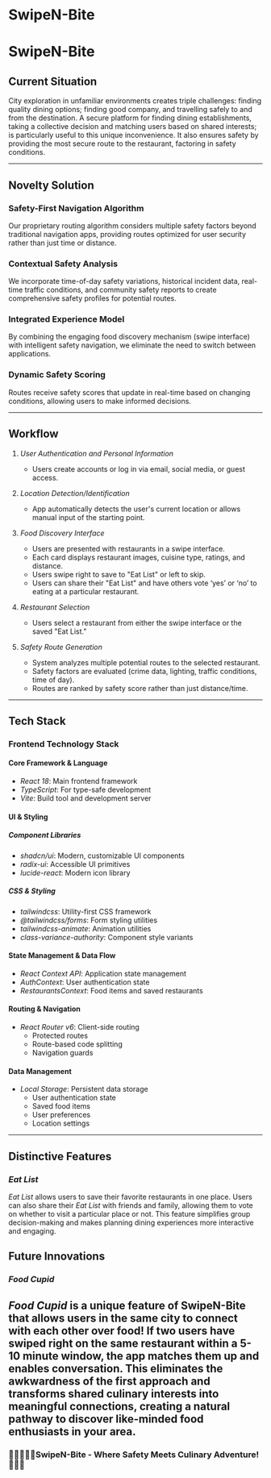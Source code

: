 # SwipeN-Bite
# SwipeN-Bite

## Current Situation
City exploration in unfamiliar environments creates triple challenges: finding quality dining options; finding good company, and travelling safely to and from the destination. A secure platform for finding dining establishments, taking a collective decision and matching users based on shared interests; is particularly useful to this unique inconvenience. It also ensures safety by providing the most secure route to the restaurant, factoring in safety conditions.

---

## Novelty Solution
### Safety-First Navigation Algorithm
Our proprietary routing algorithm considers multiple safety factors beyond traditional navigation apps, providing routes optimized for user security rather than just time or distance.

### Contextual Safety Analysis
We incorporate time-of-day safety variations, historical incident data, real-time traffic conditions, and community safety reports to create comprehensive safety profiles for potential routes.

### Integrated Experience Model
By combining the engaging food discovery mechanism (swipe interface) with intelligent safety navigation, we eliminate the need to switch between applications.

### Dynamic Safety Scoring
Routes receive safety scores that update in real-time based on changing conditions, allowing users to make informed decisions.

---

## Workflow
1. *User Authentication and Personal Information*
   - Users create accounts or log in via email, social media, or guest access.

2. *Location Detection/Identification*
   - App automatically detects the user's current location or allows manual input of the starting point.

3. *Food Discovery Interface*
   - Users are presented with restaurants in a swipe interface.
   - Each card displays restaurant images, cuisine type, ratings, and distance.
   - Users swipe right to save to "Eat List" or left to skip.
   - Users can share their "Eat List" and have others vote ‘yes’ or ‘no’ to eating at a particular restaurant.

4. *Restaurant Selection*
   - Users select a restaurant from either the swipe interface or the saved "Eat List."

5. *Safety Route Generation*
   - System analyzes multiple potential routes to the selected restaurant.
   - Safety factors are evaluated (crime data, lighting, traffic conditions, time of day).
   - Routes are ranked by safety score rather than just distance/time.

---

## Tech Stack
### Frontend Technology Stack
#### Core Framework & Language
- *React 18*: Main frontend framework
- *TypeScript*: For type-safe development
- *Vite*: Build tool and development server

#### UI & Styling
##### Component Libraries
- *shadcn/ui*: Modern, customizable UI components
- *radix-ui*: Accessible UI primitives
- *lucide-react*: Modern icon library

##### CSS & Styling
- *tailwindcss*: Utility-first CSS framework
- *@tailwindcss/forms*: Form styling utilities
- *tailwindcss-animate*: Animation utilities
- *class-variance-authority*: Component style variants

#### State Management & Data Flow
- *React Context API*: Application state management
- *AuthContext*: User authentication state
- *RestaurantsContext*: Food items and saved restaurants

#### Routing & Navigation
- *React Router v6*: Client-side routing
  - Protected routes
  - Route-based code splitting
  - Navigation guards

#### Data Management
- *Local Storage*: Persistent data storage
  - User authentication state
  - Saved food items
  - User preferences
  - Location settings

---

## Distinctive Features
### *Eat List*
*Eat List* allows users to save their favorite restaurants in one place. Users can also share their *Eat List* with friends and family, allowing them to vote on whether to visit a particular place or not. This feature simplifies group decision-making and makes planning dining experiences more interactive and engaging.


## Future Innovations
### *Food Cupid*
*Food Cupid* is a unique feature of SwipeN-Bite that allows users in the same city to connect with each other over food! If two users have swiped right on the same restaurant within a 5-10 minute window, the app matches them up and enables conversation. This eliminates the awkwardness of the first approach and transforms shared culinary interests into meaningful connections, creating a natural pathway to discover like-minded food enthusiasts in your area.
---

### 🥘🥗🍲🥞🥙SwipeN-Bite - Where Safety Meets Culinary Adventure! 👮🚓✅
